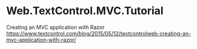 # Web.TextControl.MVC.Tutorial
Creating an MVC application with Razor
https://www.textcontrol.com/blog/2015/05/12/textcontrolweb-creating-an-mvc-application-with-razor/
